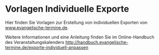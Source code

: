 # Vorlagen Individuelle Exporte
Hier finden Sie Vorlagen zur Erstellung von individuellen Exporten von www.evangelische-termine.de.

Weitere Informationen und eine Anleitung finden Sie im Online-Handbuch des Veranstaltungskalenders http://handbuch.evangelische-termine.de/exporte-individuell-anpassen
